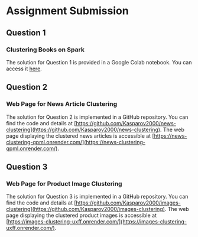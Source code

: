 # Assignment Submission

## Question 1
### Clustering Books on Spark
The solution for Question 1 is provided in a Google Colab notebook. You can access it [here](https://colab.research.google.com/drive/1R-Xg1L8gOnSYEgRjQoVmDqz28m4q5zhv?usp=sharing).

## Question 2
### Web Page for News Article Clustering
The solution for Question 2 is implemented in a GitHub repository. You can find the code and details at [https://github.com/Kasparov2000/news-clustering](https://github.com/Kasparov2000/news-clustering). The web page displaying the clustered news articles is accessible at [https://news-clustering-qpml.onrender.com/](https://news-clustering-qpml.onrender.com/).

## Question 3
### Web Page for Product Image Clustering
The solution for Question 3 is implemented in a GitHub repository. You can find the code and details at [https://github.com/Kasparov2000/images-clustering](https://github.com/Kasparov2000/images-clustering). The web page displaying the clustered product images is accessible at [https://images-clustering-uxff.onrender.com/](https://images-clustering-uxff.onrender.com/).

